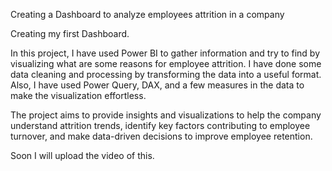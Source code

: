 Creating a Dashboard to analyze employees attrition in a company


Creating my first Dashboard.

In this project, I have used Power BI to gather information and try to find by visualizing what are some reasons for employee attrition. I have done some data cleaning and processing by transforming the data into a useful format. Also, I have used Power Query, DAX, and a few measures in the data to make the visualization effortless.

The project aims to provide insights and visualizations to help the company understand attrition trends, identify key factors contributing to employee turnover, and make data-driven decisions to improve employee retention.

Soon I will upload the video of this.
